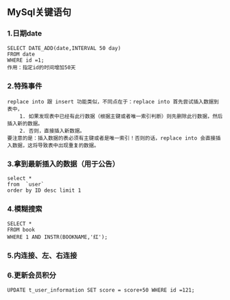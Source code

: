 ## MySql关键语句

### 1.日期date

```
SELECT DATE_ADD(date,INTERVAL 50 day)
FROM date
WHERE id =1;
作用：指定id的时间增加50天
```

### 2.特殊事件

```
replace into 跟 insert 功能类似，不同点在于：replace into 首先尝试插入数据到表中， 
	1. 如果发现表中已经有此行数据（根据主键或者唯一索引判断）则先删除此行数据，然后插入新的数据。 
	2. 否则，直接插入新数据。
要注意的是：插入数据的表必须有主键或者是唯一索引！否则的话，replace into 会直接插入数据，这将导致表中出现重复的数据。
```

### 3.拿到最新插入的数据（用于公告）

```
select * 
from  `user`  
order by ID desc limit 1
```

### 4.模糊搜索

```
SELECT * 
FROM book
WHERE 1 AND INSTR(BOOKNAME,'红');
```

### 5.内连接、左、右连接

### 6.更新会员积分

```
UPDATE t_user_information SET score = score+50 WHERE id =121;
```

